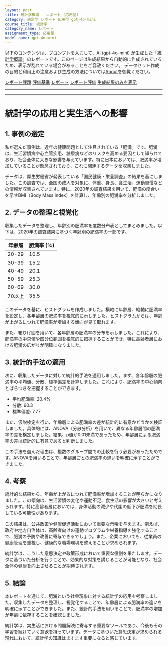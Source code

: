 ```yaml
---
layout: post
title: 統計学概論 - レポート (応用型)
category: 統計学 レポート 応用型 gpt-4o-mini
course_title: 統計学
category_name: レポート
assignment_type: 応用型
model_name: gpt-4o-mini
---
```


以下のコンテンツは、[プロンプト](http://127.0.0.1:8000/generated/統計学/gpt-4o-mini/prompt_レポート-応用型.md)を入力して、AI (gpt-4o-mini) が生成した「[統計学概論](/contents/統計学/)」のレポートです。このページは生成結果から自動的に作成されているため、表示が乱れている場合があることをご容赦ください。
データセット作成の目的と利用上の注意および生成の方法については[About](/About)を御覧ください。

[レポート課題](../レポート課題-応用型)
[評価基準](../評価基準-応用型)
[レポート](../レポート-応用型)
[レポート評価](../レポート評価-応用型)
[生成結果のみを表示](http://127.0.0.1:8000/generated/統計学/gpt-4o-mini/レポート-応用型.md)
  

***
***
  
# 統計学の応用と実生活への影響

## 1. 事例の選定

私が選んだ事例は、近年の健康問題として注目されている「肥満」です。肥満は、生活習慣病や心血管疾患、糖尿病などのリスクを高める要因として知られており、社会全体に大きな影響を与えています。特に日本においては、肥満率が増加していることが懸念されており、これに関連するデータを収集しました。

データは、厚生労働省が発表している「国民健康・栄養調査」の結果を基にしました。この調査では、全国の成人を対象に、体重、身長、食生活、運動習慣などの情報が収集されています。特に、2020年の調査結果を用いて、肥満の度合いを示すBMI（Body Mass Index）を計算し、年齢別の肥満率を分析しました。

## 2. データの整理と視覚化

収集したデータを整理し、年齢別の肥満率を度数分布表としてまとめました。以下は、2020年の調査結果に基づく年齢別の肥満率の一部です。

| 年齢層 | 肥満率 (%) |
|--------|------------|
| 20-29  | 10.5       |
| 30-39  | 15.2       |
| 40-49  | 20.1       |
| 50-59  | 25.3       |
| 60-69  | 30.0       |
| 70以上  | 35.5       |

このデータを基に、ヒストグラムを作成しました。横軸に年齢層、縦軸に肥満率を設定し、各年齢層の肥満率を視覚的に示しました。ヒストグラムからは、年齢が上がるにつれて肥満率が増加する傾向が見て取れます。

また、箱ひげ図を用いて、各年齢層の肥満率の分布を示しました。これにより、肥満率の中央値や四分位範囲を視覚的に把握することができ、特に高齢者層における肥満の広がりが明確になりました。

## 3. 統計的手法の適用

次に、収集したデータに対して統計的手法を適用しました。まず、各年齢層の肥満率の平均値、分散、標準偏差を計算しました。これにより、肥満率の中心傾向とばらつきを把握することができます。

- 平均肥満率: 20.4%
- 分散: 60.3
- 標準偏差: 7.77

また、仮説検定を行い、年齢層による肥満率の差が統計的に有意かどうかを検証しました。具体的には、ANOVA（分散分析）を用いて、異なる年齢層間の肥満率の差を検定しました。結果、p値が0.01未満であったため、年齢層による肥満率の差は統計的に有意であると判断しました。

この手法を選んだ理由は、複数のグループ間での比較を行う必要があったためです。ANOVAを用いることで、年齢層ごとの肥満率の違いを明確に示すことができました。

## 4. 考察

統計的な結果から、年齢が上がるにつれて肥満率が増加することが明らかになりました。この傾向は、生活習慣の変化や運動不足、食生活の影響が大きいと考えられます。特に高齢者層においては、身体活動の減少や代謝の低下が肥満を助長している可能性があります。

この結果は、公共政策や健康促進活動において重要な示唆を与えます。例えば、政府や地方自治体は、高齢者向けの運動プログラムや栄養指導を強化することで、肥満の予防や改善に寄与できるでしょう。また、企業においても、従業員の健康管理を重視し、健康的な職場環境を整えることが求められます。

統計学は、こうした意思決定や政策形成において重要な役割を果たします。データに基づいた分析を行うことで、効果的な対策を講じることが可能となり、社会全体の健康を向上させることが期待されます。

## 5. 結論

本レポートを通じて、肥満という社会現象に対する統計学の応用を考察しました。収集したデータを整理し、視覚化することで、年齢層による肥満率の違いを明確に示すことができました。また、統計的手法を用いることで、肥満率の増加が年齢に依存することを確認しました。

統計学は、実生活における問題解決に寄与する重要なツールであり、今後もその学習を続けていく意欲を持っています。データに基づいた意思決定が求められる現代において、統計学の知識はますます重要になると感じています。

